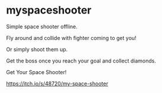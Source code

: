 # myspaceshooter
Simple space shooter offline.

Fly around and collide with fighter coming to get you! 

Or simply shoot them up. 

Get the boss once you reach your goal and collect diamonds.

Get Your Space Shooter!

https://itch.io/s/48720/my-space-shooter
